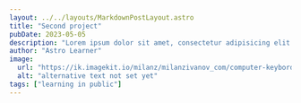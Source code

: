 ```yaml
---
layout: ../../layouts/MarkdownPostLayout.astro
title: "Second project"
pubDate: 2023-05-05
description: "Lorem ipsum dolor sit amet, consectetur adipisicing elit. Tempora, officia! Tempore dicta mollitia blanditiis aspernatur temporibus provident numquam expedita ab sapiente."
author: "Astro Learner"
image:
  url: "https://ik.imagekit.io/milanz/milanzivanov_com/computer-keybord_sd_F-Qb62.webp?updatedAt=1641990561807"
  alt: "alternative text not set yet"
tags: ["learning in public"]
---
```

